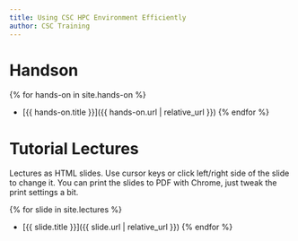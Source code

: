 ```yaml
---
title: Using CSC HPC Environment Efficiently
author: CSC Training
---
```


# Handson

{% for hands-on in site.hands-on %}
- [{{ hands-on.title }}]({{ hands-on.url | relative_url }})
{% endfor %}

# Tutorial Lectures

Lectures as HTML slides. Use cursor keys or click left/right side of
the slide to change it. You can print the slides to PDF with Chrome,
just tweak the print settings a bit.

{% for slide in site.lectures %}
- [{{ slide.title }}]({{ slide.url | relative_url }})
{% endfor %}
